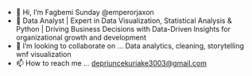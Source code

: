 - 👋 Hi, I’m Fagbemi Sunday @emperorjaxon
- 👀 Data Analyst | Expert in Data Visualization, Statistical Analysis & Python | Driving Business Decisions with Data-Driven Insights for organizational growth and development
- 💞️ I’m looking to collaborate on ... Data analytics, cleaning, storytelling wnf visualization 
- 📫 How to reach me ... depriuncekuriake3003@gmail.com 

<!---
emperorjaxon/emperorjaxon is a ✨ special ✨ repository because its `README.md` (this file) appears on your GitHub profile.
You can click the Preview link to take a look at your changes.
--->
